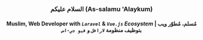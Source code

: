 <!--
<h3> **omaratbd7/omaratbd7** is a ✨ _special_ ✨ repository because its `README.md` (this file) appears on your GitHub profile. </h3>

Here are some ideas to get you started:

- 🔭 I’m currently working on ...
- 🌱 I’m currently learning ...
- 👯 I’m looking to collaborate on ...
- 🤔 I’m looking for help with ...
- 💬 Ask me about ...
- 📫 How to reach me: ...
- 😄 Pronouns: ...
- ⚡ Fun fact: ...
-->

<h3 align="center"> السلام عليكم (As-salamu 'Alaykum) </h3>

<h4 align="center">
 
  **Muslim**, **Web Developer**  with  *`Laravel`*  &  *`Vue.js`*  *Ecosystem*  |  **مُسلم**، **مُطوّر ويب** بتوظيف منظومة `لارافل` و `فيو جي-اس`
  
</h4>


<!-- 
<p align="center">
  <samp>
    <a href="#">About me</a> #
    <a href="#">My blog</a> #
    <a href="#">LinkedIn</a> 
  </samp>
</p> 
-->


